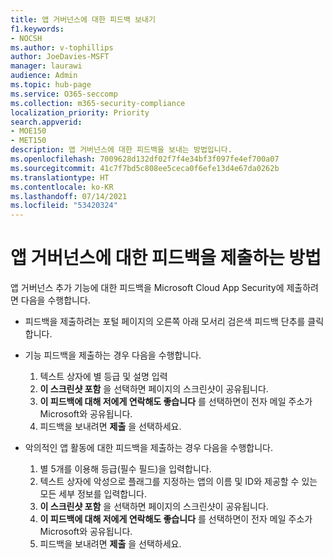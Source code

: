 ```yaml
---
title: 앱 거버넌스에 대한 피드백 보내기
f1.keywords:
- NOCSH
ms.author: v-tophillips
author: JoeDavies-MSFT
manager: laurawi
audience: Admin
ms.topic: hub-page
ms.service: O365-seccomp
ms.collection: m365-security-compliance
localization_priority: Priority
search.appverid:
- MOE150
- MET150
description: 앱 거버넌스에 대한 피드백을 보내는 방법입니다.
ms.openlocfilehash: 7009628d132df02f7f4e34bf3f097fe4ef700a07
ms.sourcegitcommit: 41c7f7bd5c808ee5ceca0f6efe13d4e67da0262b
ms.translationtype: HT
ms.contentlocale: ko-KR
ms.lasthandoff: 07/14/2021
ms.locfileid: "53420324"
---
```

# <a name="how-to-submit-feedback-on-app-governance"></a>앱 거버넌스에 대한 피드백을 제출하는 방법 

앱 거버넌스 추가 기능에 대한 피드백을 Microsoft Cloud App Security에 제출하려면 다음을 수행합니다.

- 피드백을 제출하려는 포털 페이지의 오른쪽 아래 모서리 검은색 피드백 단추를 클릭합니다.

- 기능 피드백을 제출하는 경우 다음을 수행합니다.
  1. 텍스트 상자에 별 등급 및 설명 입력  
  1. **이 스크린샷 포함** 을 선택하면 페이지의 스크린샷이 공유됩니다.  
  1. **이 피드백에 대해 저에게 연락해도 좋습니다** 를 선택하면이 전자 메일 주소가 Microsoft와 공유됩니다.
  1. 피드백을 보내려면 **제출** 을 선택하세요.

- 악의적인 앱 활동에 대한 피드백을 제출하는 경우 다음을 수행합니다.

  1. 별 5개를 이용해 등급(필수 필드)을 입력합니다.
  1. 텍스트 상자에 악성으로 플래그를 지정하는 앱의 이름 및 ID와 제공할 수 있는 모든 세부 정보를 입력합니다.
  1. **이 스크린샷 포함** 을 선택하면 페이지의 스크린샷이 공유됩니다.  
  1. **이 피드백에 대해 저에게 연락해도 좋습니다** 를 선택하면이 전자 메일 주소가 Microsoft와 공유됩니다.
  1. 피드백을 보내려면 **제출** 을 선택하세요.